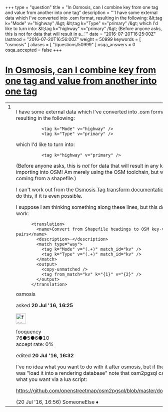 +++
type = "question"
title = "In Osmosis, can I combine key from one tag and value from another into one tag"
description = '''I have some external data which I&#x27;ve converted into .osm format, resulting in the following:  &amp;lt;tag k=&quot;Mode&quot; v=&quot;highway&quot; /&amp;gt;  &amp;lt;tag k=&quot;Type&quot; v=&quot;primary&quot; /&amp;gt;   which I&#x27;d like to turn into:  &amp;lt;tag k=&quot;highway&quot; v=&quot;primary&quot; /&amp;gt;   (Before anyone asks, this is not for data that will result in a...'''
date = "2016-07-20T16:25:00Z"
lastmod = "2016-07-20T16:56:00Z"
weight = 50999
keywords = [ "osmosis" ]
aliases = [ "/questions/50999" ]
osqa_answers = 0
osqa_accepted = false
+++

<div class="headNormal">

# [In Osmosis, can I combine key from one tag and value from another into one tag](/questions/50999/in-osmosis-can-i-combine-key-from-one-tag-and-value-from-another-into-one-tag)

</div>

<div id="main-body">

<div id="askform">

<table id="question-table" style="width:100%;">
<colgroup>
<col style="width: 50%" />
<col style="width: 50%" />
</colgroup>
<tbody>
<tr>
<td style="width: 30px; vertical-align: top"><div class="vote-buttons">
<span id="post-50999-upvote" class="ajax-command post-vote up" rel="nofollow" title="I like this post (click again to cancel)"> </span>
<div id="post-50999-score" class="post-score" title="current number of votes">
1
</div>
<span id="post-50999-downvote" class="ajax-command post-vote down" rel="nofollow" title="I dont like this post (click again to cancel)"> </span> <span id="favorite-mark" class="ajax-command favorite-mark" rel="nofollow" title="mark/unmark this question as favorite (click again to cancel)"> </span>
<div id="favorite-count" class="favorite-count">
&#10;</div>
</div></td>
<td><div id="item-right">
<div class="question-body">
<p>I have some external data which I've converted into .osm format, resulting in the following:</p>
<pre><code>          &lt;tag k=&quot;Mode&quot; v=&quot;highway&quot; /&gt;
          &lt;tag k=&quot;Type&quot; v=&quot;primary&quot; /&gt;</code></pre>
<p>which I'd like to turn into:</p>
<pre><code>          &lt;tag k=&quot;highway&quot; v=&quot;primary&quot; /&gt;</code></pre>
<p>(Before anyone asks, this is <em>not</em> for data that will result in any kind of importing into OSM! Am merely using the OSM toolchain, but with data coming from a shapefile.)</p>
<p>I can't work out from the <a href="http://wiki.openstreetmap.org/wiki/Osmosis/TagTransform#Specifying_a_transform">Osmosis Tag transform documentation</a> how to do this, if it is even possible.</p>
<p>I suppose I am thinking something along these lines, but this doesn't work:</p>
<pre><code>      &lt;translation&gt;
        &lt;name&gt;Convert from Shapefile headings to OSM key-value pairs&lt;/name&gt;
        &lt;description&gt;-&lt;/description&gt;
        &lt;match type=&quot;way&quot;&gt;
          &lt;tag k=&quot;Mode&quot; v=&quot;(.+)&quot; match_id=&quot;kv&quot; /&gt;
          &lt;tag k=&quot;Type&quot; v=&quot;(.+)&quot; match_id=&quot;kv&quot; /&gt;
        &lt;/match&gt;
        &lt;output&gt;
          &lt;copy-unmatched /&gt;
          &lt;tag from_match=&quot;kv&quot; k=&quot;{1}&quot; v=&quot;{2}&quot; /&gt;
        &lt;/output&gt;
      &lt;/translation&gt;</code></pre>
</div>
<div id="question-tags" class="tags-container tags">
<span class="post-tag tag-link-osmosis" rel="tag" title="see questions tagged &#39;osmosis&#39;">osmosis</span>
</div>
<div id="question-controls" class="post-controls">
&#10;</div>
<div class="post-update-info-container">
<div class="post-update-info post-update-info-user">
<p>asked <strong>20 Jul '16, 16:25</strong></p>
<img src="https://secure.gravatar.com/avatar/354d4e3cc1b448abb29eb4f1bbac395c?s=32&amp;d=identicon&amp;r=g" class="gravatar" width="32" height="32" alt="fooquency&#39;s gravatar image" />
<p><span>fooquency</span><br />
<span class="score" title="76 reputation points">76</span><span title="5 badges"><span class="badge1">●</span><span class="badgecount">5</span></span><span title="6 badges"><span class="silver">●</span><span class="badgecount">6</span></span><span title="10 badges"><span class="bronze">●</span><span class="badgecount">10</span></span><br />
<span class="accept_rate" title="Rate of the user&#39;s accepted answers">accept rate:</span> <span title="fooquency has no accepted answers">0%</span></p>
</div>
<div class="post-update-info post-update-info-edited">
<p><span> edited <strong>20 Jul '16, 16:32</strong> </span></p>
</div>
</div>
<div id="comments-container-50999" class="comments-container">
<span id="51000"></span>
<div id="comment-51000" class="comment">
<div id="post-51000-score" class="comment-score">
&#10;</div>
<div class="comment-text">
<p>I've no idea what you want to do with it after osmosis, but if the answer was "load it into a rendering database" note that osm2pgsql can do what you want via a lua script:</p>
<p><a href="https://github.com/openstreetmap/osm2pgsql/blob/master/docs/lua.md">https://github.com/openstreetmap/osm2pgsql/blob/master/docs/lua.md</a></p>
</div>
<div id="comment-51000-info" class="comment-info">
<span class="comment-age">(20 Jul '16, 16:56)</span> <span class="comment-user userinfo">SomeoneElse ♦</span>
</div>
</div>
</div>
<div id="comment-tools-50999" class="comment-tools">
&#10;</div>
<div class="clear">
&#10;</div>
<div id="comment-50999-form-container" class="comment-form-container">
&#10;</div>
<div class="clear">
&#10;</div>
</div></td>
</tr>
</tbody>
</table>

</div>

</div>

